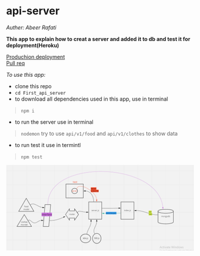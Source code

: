 # api-server


*Auther: Abeer Rafati*

**This app to explain how to creat a server and added it to db and test it for deployment(Heroku)**   

[Produchion deployment](https://class04.herokuapp.com/)    
[Pull req](https://github.com/AbeerAl-Rafati/api-server/pull/2)   



*To use this app:*
- clone this repo  
- `cd First_api_server` 
- to download all dependencies used in this app, use in terminal 
> `npm i` 
- to run the server use in terminal  
> `nodemon` 
> try to use `api/v1/food` and `api/v1/clothes` to show data
- to run test it use in termintl 
> `npm test`    




![image](assets/lab4.PNG)